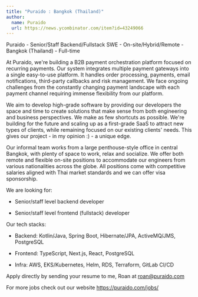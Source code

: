 ```yaml
---
title: "Puraido : Bangkok (Thailand)"
author:
  name: Puraido
  url: https://news.ycombinator.com/item?id=43249066
---
```

Puraido - Senior&#x2F;Staff Backend&#x2F;Fullstack SWE - On-site&#x2F;Hybrid&#x2F;Remote - Bangkok (Thailand) - Full-time

At Puraido, we&#x27;re building a B2B payment orchestration platform focused on recurring payments. Our system integrates multiple payment gateways into a single easy-to-use platform. It handles order processing, payments, email notifications, third-party callbacks and risk management. We face ongoing challenges from the constantly changing payment landscape with each payment channel requiring immense flexibility from our platform.

We aim to develop high-grade software by providing our developers the space and time to create solutions that make sense from both engineering and business perspectives. We make as few shortcuts as possible. We&#x27;re building for the future and scaling up as a first-grade SaaS to attract new types of clients, while remaining focused on our existing clients&#x27; needs. This gives our project - in my opinion :) - a unique edge.

Our informal team works from a large penthouse-style office in central Bangkok, with plenty of space to work, relax and socialize. We offer both remote and flexible on-site positions to accommodate our engineers from various nationalities across the globe. All positions come with competitive salaries aligned with Thai market standards and we can offer visa sponsorship.

We are looking for:

- Senior&#x2F;staff level backend developer

- Senior&#x2F;staff level frontend (fullstack) developer

Our tech stacks:

- Backend: Kotlin&#x2F;Java, Spring Boot, Hibernate&#x2F;JPA, ActiveMQ&#x2F;JMS, PostgreSQL

- Frontend: TypeScript, Next.js, React, PostgreSQL

- Infra: AWS, EKS&#x2F;Kubernetes, Helm, RDS, Terraform, GitLab CI&#x2F;CD

Apply directly by sending your resume to me, Roan at roan@puraido.com

For more jobs check out our website <a href="https:&#x2F;&#x2F;puraido.com&#x2F;jobs&#x2F;" rel="nofollow">https:&#x2F;&#x2F;puraido.com&#x2F;jobs&#x2F;</a>
<JobApplication />
